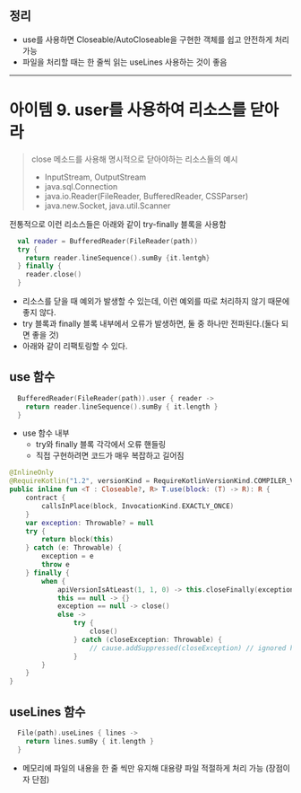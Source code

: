 ## 정리
- use를 사용하면 Closeable/AutoCloseable을 구현한 객체를 쉽고 안전하게 처리 가능
- 파일을 처리할 때는 한 줄씩 읽는 useLines 사용하는 것이 좋음
---

# 아이템 9. user를 사용하여 리소스를 닫아라
> close 메소드를 사용해 명시적으로 닫아야하는 리소스들의 예시
> - InputStream, OutputStream
> - java.sql.Connection
> - java.io.Reader(FileReader, BufferedReader, CSSParser)
> - java.new.Socket, java.util.Scanner

전통적으로 이런 리소스들은 아래와 같이 try-finally 블록을 사용함
```kotlin
  val reader = BufferedReader(FileReader(path))
  try {
    return reader.lineSequence().sumBy {it.lentgh}
  } finally {
    reader.close()
  }
```
  - 리소스를 닫을 때 예외가 발생할 수 있는데, 이런 예외를 따로 처리하지 않기 때문에 좋지 않다.
  - try 블록과 finally 블록 내부에서 오류가 발생하면, 둘 중 하나만 전파된다.(둘다 되면 좋을 것)
  - 아래와 같이 리팩토링할 수 있다. 

## use 함수
```kotlin
  BufferedReader(FileReader(path)).user { reader ->
    return reader.lineSequence().sumBy { it.length }
  }
```
- use 함수 내부
    - try와 finally 블록 각각에서 오류 핸들링
    - 직접 구현하려면 코드가 매우 복잡하고 길어짐
```kotlin
@InlineOnly
@RequireKotlin("1.2", versionKind = RequireKotlinVersionKind.COMPILER_VERSION, message = "Requires newer compiler version to be inlined correctly.")
public inline fun <T : Closeable?, R> T.use(block: (T) -> R): R {
    contract {
        callsInPlace(block, InvocationKind.EXACTLY_ONCE)
    }
    var exception: Throwable? = null
    try {
        return block(this)
    } catch (e: Throwable) {
        exception = e
        throw e
    } finally {
        when {
            apiVersionIsAtLeast(1, 1, 0) -> this.closeFinally(exception)
            this == null -> {}
            exception == null -> close()
            else ->
                try {
                    close()
                } catch (closeException: Throwable) {
                    // cause.addSuppressed(closeException) // ignored here
                }
        }
    }
}
```

## useLines 함수
```kotlin
  File(path).useLines { lines ->
    return lines.sumBy { it.length }
  }
```
- 메모리에 파일의 내용을 한 줄 씩만 유지해 대용량 파일 적절하게 처리 가능 (장점이자 단점)
